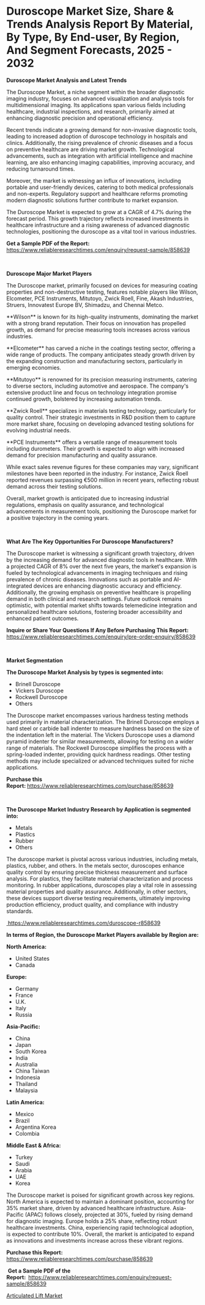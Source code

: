 <p><h1>Duroscope Market Size, Share & Trends Analysis Report By Material, By Type, By End-user, By Region, And Segment Forecasts, 2025 - 2032</h1></p><p><strong>Duroscope Market Analysis and Latest Trends</strong></p>
<p><p>The Duroscope Market, a niche segment within the broader diagnostic imaging industry, focuses on advanced visualization and analysis tools for multidimensional imaging. Its applications span various fields including healthcare, industrial inspections, and research, primarily aimed at enhancing diagnostic precision and operational efficiency.</p><p>Recent trends indicate a growing demand for non-invasive diagnostic tools, leading to increased adoption of duroscope technology in hospitals and clinics. Additionally, the rising prevalence of chronic diseases and a focus on preventive healthcare are driving market growth. Technological advancements, such as integration with artificial intelligence and machine learning, are also enhancing imaging capabilities, improving accuracy, and reducing turnaround times.</p><p>Moreover, the market is witnessing an influx of innovations, including portable and user-friendly devices, catering to both medical professionals and non-experts. Regulatory support and healthcare reforms promoting modern diagnostic solutions further contribute to market expansion.</p><p>The Duroscope Market is expected to grow at a CAGR of 4.7% during the forecast period. This growth trajectory reflects increased investments in healthcare infrastructure and a rising awareness of advanced diagnostic technologies, positioning the duroscope as a vital tool in various industries.</p></p>
<p><strong>Get a Sample PDF of the Report:&nbsp;</strong> <a href="https://www.reliableresearchtimes.com/enquiry/request-sample/858639?utm_campaign=2384&utm_medium=2&utm_source=Github&utm_content=ia&utm_term=16022025&utm_id=duroscope">https://www.reliableresearchtimes.com/enquiry/request-sample/858639</a></p>
<p>&nbsp;</p>
<p><strong>Duroscope Major Market Players</strong></p>
<p><p>The Duroscope market, primarily focused on devices for measuring coating properties and non-destructive testing, features notable players like Wilson, Elcometer, PCE Instruments, Mitutoyo, Zwick Roell, Fine, Akash Industries, Struers, Innovatest Europe BV, Shimadzu, and Chennai Metco. </p><p>**Wilson** is known for its high-quality instruments, dominating the market with a strong brand reputation. Their focus on innovation has propelled growth, as demand for precise measuring tools increases across various industries.</p><p>**Elcometer** has carved a niche in the coatings testing sector, offering a wide range of products. The company anticipates steady growth driven by the expanding construction and manufacturing sectors, particularly in emerging economies.</p><p>**Mitutoyo** is renowned for its precision measuring instruments, catering to diverse sectors, including automotive and aerospace. The company's extensive product line and focus on technology integration promise continued growth, bolstered by increasing automation trends.</p><p>**Zwick Roell** specializes in materials testing technology, particularly for quality control. Their strategic investments in R&D position them to capture more market share, focusing on developing advanced testing solutions for evolving industrial needs.</p><p>**PCE Instruments** offers a versatile range of measurement tools including durometers. Their growth is expected to align with increased demand for precision manufacturing and quality assurance.</p><p>While exact sales revenue figures for these companies may vary, significant milestones have been reported in the industry. For instance, Zwick Roell reported revenues surpassing €500 million in recent years, reflecting robust demand across their testing solutions. </p><p>Overall, market growth is anticipated due to increasing industrial regulations, emphasis on quality assurance, and technological advancements in measurement tools, positioning the Duroscope market for a positive trajectory in the coming years.</p></p>
<p>&nbsp;</p>
<p><strong>What Are The Key Opportunities For Duroscope Manufacturers?</strong></p>
<p><p>The Duroscope market is witnessing a significant growth trajectory, driven by the increasing demand for advanced diagnostic tools in healthcare. With a projected CAGR of 8% over the next five years, the market's expansion is fueled by technological advancements in imaging techniques and rising prevalence of chronic diseases. Innovations such as portable and AI-integrated devices are enhancing diagnostic accuracy and efficiency. Additionally, the growing emphasis on preventive healthcare is propelling demand in both clinical and research settings. Future outlook remains optimistic, with potential market shifts towards telemedicine integration and personalized healthcare solutions, fostering broader accessibility and enhanced patient outcomes.</p></p>
<p><strong>Inquire or Share Your Questions If Any Before Purchasing This Report:</strong> <a href="https://www.reliableresearchtimes.com/enquiry/pre-order-enquiry/858639?utm_campaign=2384&utm_medium=2&utm_source=Github&utm_content=ia&utm_term=16022025&utm_id=duroscope">https://www.reliableresearchtimes.com/enquiry/pre-order-enquiry/858639</a></p>
<p>&nbsp;</p>
<p><strong>Market Segmentation</strong></p>
<p><strong>The Duroscope Market Analysis by types is segmented into:</strong></p>
<p><ul><li>Brinell Duroscope</li><li>Vickers Duroscope</li><li>Rockwell Duroscope</li><li>Others</li></ul></p>
<p><p>The Duroscope market encompasses various hardness testing methods used primarily in material characterization. The Brinell Duroscope employs a hard steel or carbide ball indenter to measure hardness based on the size of the indentation left in the material. The Vickers Duroscope uses a diamond pyramid indenter for similar measurements, allowing for testing on a wider range of materials. The Rockwell Duroscope simplifies the process with a spring-loaded indenter, providing quick hardness readings. Other testing methods may include specialized or advanced techniques suited for niche applications.</p></p>
<p><strong>Purchase this Report:&nbsp;</strong><a href="https://www.reliableresearchtimes.com/purchase/858639?utm_campaign=2384&utm_medium=2&utm_source=Github&utm_content=ia&utm_term=16022025&utm_id=duroscope">https://www.reliableresearchtimes.com/purchase/858639</a></p>
<p>&nbsp;</p>
<p><strong>The Duroscope Market Industry Research by Application is segmented into:</strong></p>
<p><ul><li>Metals</li><li>Plastics</li><li>Rubber</li><li>Others</li></ul></p>
<p><p>The duroscope market is pivotal across various industries, including metals, plastics, rubber, and others. In the metals sector, duroscopes enhance quality control by ensuring precise thickness measurement and surface analysis. For plastics, they facilitate material characterization and process monitoring. In rubber applications, duroscopes play a vital role in assessing material properties and quality assurance. Additionally, in other sectors, these devices support diverse testing requirements, ultimately improving production efficiency, product quality, and compliance with industry standards.</p></p>
<p><a href="https://www.reliableresearchtimes.com/duroscope-r858639?utm_campaign=2384&utm_medium=2&utm_source=Github&utm_content=ia&utm_term=16022025&utm_id=duroscope">&nbsp;https://www.reliableresearchtimes.com/duroscope-r858639</a></p>
<p><strong>In terms of Region, the Duroscope Market Players available by Region are:</strong></p>
<p>
    <p> <strong> North America: </strong>
        <ul>
            <li>United States</li>
            <li>Canada</li>
        </ul>
        </p> 
    <p> <strong> Europe: </strong>
        <ul>
            <li>Germany</li>
            <li>France</li>
            <li>U.K.</li>
            <li>Italy</li>
            <li>Russia</li>
        </ul>
        </p> 
    <p> <strong> Asia-Pacific: </strong>
        <ul>
            <li>China</li>
            <li>Japan</li>
            <li>South Korea</li>
            <li>India</li>
            <li>Australia</li>
            <li>China Taiwan</li>
            <li>Indonesia</li>
            <li>Thailand</li>
            <li>Malaysia</li>
        </ul>
        </p> 
    <p> <strong> Latin America: </strong>
        <ul>
            <li>Mexico</li>
            <li>Brazil</li>
            <li>Argentina Korea</li>
            <li>Colombia</li>
        </ul>
        </p> 
    <p> <strong> Middle East & Africa: </strong>
        <ul>
            <li>Turkey</li>
            <li>Saudi</li>
            <li>Arabia</li>
            <li>UAE</li>
            <li>Korea</li>
        </ul>
    </p>
    </p>
<p><p>The Duroscope market is poised for significant growth across key regions. North America is expected to maintain a dominant position, accounting for 35% market share, driven by advanced healthcare infrastructure. Asia-Pacific (APAC) follows closely, projected at 30%, fueled by rising demand for diagnostic imaging. Europe holds a 25% share, reflecting robust healthcare investments. China, experiencing rapid technological adoption, is expected to contribute 10%. Overall, the market is anticipated to expand as innovations and investments increase across these vibrant regions.</p></p>
<p><strong>Purchase this Report: </strong><a href="https://www.reliableresearchtimes.com/purchase/858639?utm_campaign=2384&utm_medium=2&utm_source=Github&utm_content=ia&utm_term=16022025&utm_id=duroscope">https://www.reliableresearchtimes.com/purchase/858639</a></p>
<p>&nbsp;<strong>Get a Sample PDF of the Report:&nbsp;&nbsp;</strong><a href="https://www.reliableresearchtimes.com/enquiry/request-sample/858639?utm_campaign=2384&utm_medium=2&utm_source=Github&utm_content=ia&utm_term=16022025&utm_id=duroscope">https://www.reliableresearchtimes.com/enquiry/request-sample/858639</a></p>
<p><strong></strong></p>
<p><p><a href="https://github.com/donnettaletizia/Market-Research-Report-List-1/blob/main/articulated-lift-market.md?utm_campaign=2384&utm_medium=2&utm_source=Github&utm_content=ia&utm_term=16022025&utm_id=duroscope">Articulated Lift Market</a></p></p>